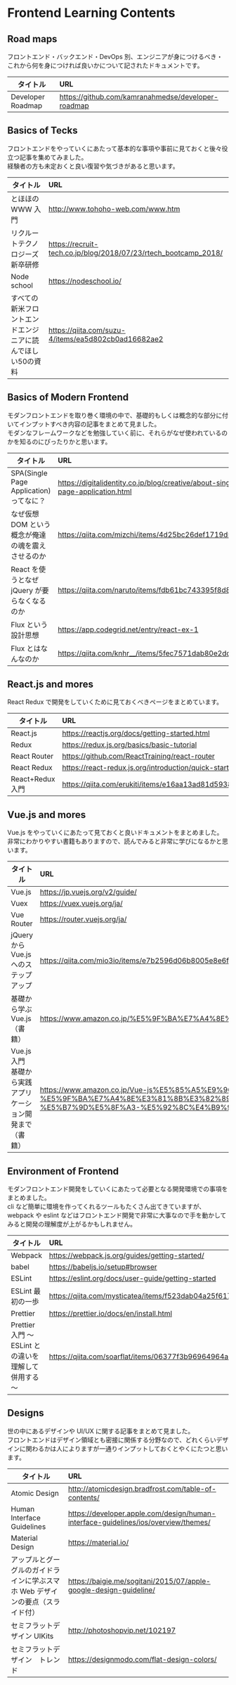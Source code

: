 # Frontend Learning Contents

## Road maps

フロントエンド・バックエンド・DevOps 別、エンジニアが身につけるべき・これから何を身につければ良いかについて記されたドキュメントです。

| タイトル          | URL                                                |
| ----------------- | :------------------------------------------------- |
| Developer Roadmap | https://github.com/kamranahmedse/developer-roadmap |

## Basics of Tecks

フロントエンドをやっていくにあたって基本的な事項や事前に見ておくと後々役立つ記事を集めてみました。<br>
経験者の方も未定おくと良い復習や気づきがあると思います。

| タイトル                         | URL                                                             |
| -------------------------------- | :-------------------------------------------------------------- |
| とほほの WWW 入門                | http://www.tohoho-web.com/www.htm                               |
| リクルートテクノロジーズ新卒研修 | https://recruit-tech.co.jp/blog/2018/07/23/rtech_bootcamp_2018/ |
| Node school                      | https://nodeschool.io/                                          |
|すべての新米フロントエンドエンジニアに読んでほしい50の資料|<https://qiita.com/suzu-4/items/ea5d802cb0ad16682ae2>|

## Basics of Modern Frontend

モダンフロントエンドを取り巻く環境の中で、基礎的もしくは概念的な部分に付いてインプットすべき内容の記事をまとめて見ました。<br>モダンなフレームワークなどを勉強していく前に、それらがなぜ使われているのかを知るのにぴったりかと思います。

| タイトル                                          | URL                                                                            |
| ------------------------------------------------- | :----------------------------------------------------------------------------- |
| SPA(Single Page Application)ってなに？            | https://digitalidentity.co.jp/blog/creative/about-single-page-application.html |
| なぜ仮想 DOM という概念が俺達の魂を震えさせるのか | https://qiita.com/mizchi/items/4d25bc26def1719d52e6                            |
| React を使うとなぜ jQuery が要らなくなるのか      | https://qiita.com/naruto/items/fdb61bc743395f8d8faf                            |
| Flux という設計思想                               | https://app.codegrid.net/entry/react-ex-1                                      |
| Flux とはなんなのか                               | https://qiita.com/knhr__/items/5fec7571dab80e2dcd92                            |

## React.js and mores

React Redux で開発をしていくために見ておくべきページをまとめています。

| タイトル         | URL                                                  |
| ---------------- | :--------------------------------------------------- |
| React.js         | https://reactjs.org/docs/getting-started.html        |
| Redux            | https://redux.js.org/basics/basic-tutorial           |
| React Router     | https://github.com/ReactTraining/react-router        |
| React Redux      | https://react-redux.js.org/introduction/quick-start  |
| React+Redux 入門 | https://qiita.com/erukiti/items/e16aa13ad81d5938374e |

## Vue.js and mores

Vue.js をやっていくにあたって見ておくと良いドキュメントをまとめました。<br>非常にわかりやすい書籍もありますので、読んでみると非常に学びになるかと思います。

| タイトル                                                 | URL                                                                                                                                                                                                                                                                      |
| -------------------------------------------------------- | :----------------------------------------------------------------------------------------------------------------------------------------------------------------------------------------------------------------------------------------------------------------------- |
| Vue.js                                                   | https://jp.vuejs.org/v2/guide/                                                                                                                                                                                                                                           |
| Vuex                                                     | https://vuex.vuejs.org/ja/                                                                                                                                                                                                                                               |
| Vue Router                                               | https://router.vuejs.org/ja/                                                                                                                                                                                                                                             |
| jQuery から Vue.js へのステップアップ                    | https://qiita.com/mio3io/items/e7b2596d06b8005e8e6f                                                                                                                                                                                                                      |
| 基礎から学ぶ Vue.js（書籍）                              | https://www.amazon.co.jp/%E5%9F%BA%E7%A4%8E%E3%81%8B%E3%82%89%E5%AD%A6%E3%81%B6-Vue-js-mio/dp/4863542453/ref=pd_lpo_sbs_14_t_0?_encoding=UTF8&psc=1&refRID=GD023QRE0D3FQJCJJ9RZ                                                                                          |
| Vue.js 入門 基礎から実践アプリケーション開発まで（書籍） | https://www.amazon.co.jp/Vue-js%E5%85%A5%E9%96%80-%E5%9F%BA%E7%A4%8E%E3%81%8B%E3%82%89%E5%AE%9F%E8%B7%B5%E3%82%A2%E3%83%97%E3%83%AA%E3%82%B1%E3%83%BC%E3%82%B7%E3%83%A7%E3%83%B3%E9%96%8B%E7%99%BA%E3%81%BE%E3%81%A7-%E5%B7%9D%E5%8F%A3-%E5%92%8C%E4%B9%9F/dp/4297100916 |

## Environment of Frontend

モダンフロントエンド開発をしていくにあたって必要となる開発環境での事項をまとめました。<br>cli など簡単に環境を作ってくれるツールもたくさん出てきていますが、webpack や eslint などはフロントエンド開発で非常に大事なので手を動かしてみると開発の理解度が上がるかもしれません。

| タイトル                                             | URL                                                     |
| ---------------------------------------------------- | :------------------------------------------------------ |
| Webpack                                              | https://webpack.js.org/guides/getting-started/          |
| babel                                                | https://babeljs.io/setup#browser                        |
| ESLint                                               | https://eslint.org/docs/user-guide/getting-started      |
| ESLint 最初の一歩                                    | https://qiita.com/mysticatea/items/f523dab04a25f617c87d |
| Prettier                                             | https://prettier.io/docs/en/install.html                |
| Prettier 入門 ～ ESLint との違いを理解して併用する～ | https://qiita.com/soarflat/items/06377f3b96964964a65d   |

## Designs

世の中にあるデザインや UI/UX に関する記事をまとめて見ました。<br>フロントエンドはデザイン領域とも密接に関係する分野なので、どれくらいデザインに関わるかは人によりますが一通りインプットしておくとやくにたつと思います。

| タイトル                                                                      | URL                                                                                |
| ----------------------------------------------------------------------------- | :--------------------------------------------------------------------------------- |
| Atomic Design                                                                 | http://atomicdesign.bradfrost.com/table-of-contents/                               |
| Human Interface Guidelines                                                    | https://developer.apple.com/design/human-interface-guidelines/ios/overview/themes/ |
| Material Design                                                               | https://material.io/                                                               |
| アップルとグーグルのガイドラインに学ぶスマホ Web デザインの要点（スライド付） | https://baigie.me/sogitani/2015/07/apple-google-design-guideline/                  |
| セミフラットデザイン UIKits                                                   | http://photoshopvip.net/102197                                                     |
| セミフラットデザイン　トレンド                                                | https://designmodo.com/flat-design-colors/                                         |
